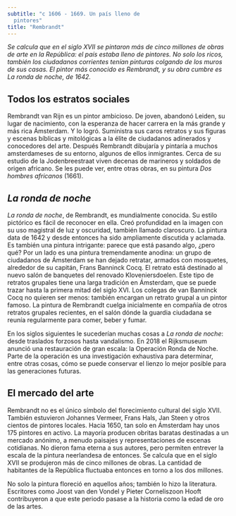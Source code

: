 ```yaml
---
subtitle: "c 1606 - 1669. Un país lleno de
  pintores"
title: "Rembrandt"
---
```


_Se calcula que en el siglo XVII se pintaron más de cinco millones de
obras de arte en la República: el país estaba lleno de pintores. No solo
los ricos, también los ciudadanos corrientes tenían pinturas colgando de
los muros de sus casas. El pintor más conocido es Rembrandt, y su obra
cumbre es La ronda de noche, de 1642._

## Todos los estratos sociales

Rembrandt van Rijn es un pintor ambicioso. De joven, abandonó Leiden, su
lugar de nacimiento, con la esperanza de hacer carrera en la más grande
y más rica Ámsterdam. Y lo logró. Suministra sus caros retratos y sus
figuras y escenas bíblicas y mitológicas a la élite de ciudadanos
adinerados y conocedores del arte. Después Rembrandt dibujaría y
pintaría a muchos amsterdameses de su entorno, algunos de ellos
inmigrantes. Cerca de su estudio de la Jodenbreestraat viven decenas de
marineros y soldados de origen africano. Se les puede ver, entre otras
obras, en su pintura _Dos hombres africanos_ (1661).

## _La ronda de noche_

_La ronda de noche_, de Rembrandt, es mundialmente conocida. Su estilo
pictórico es fácil de reconocer en ella. Creó profundidad en la imagen
con su uso magistral de luz y oscuridad, también llamado claroscuro. La
pintura data de 1642 y desde entonces ha sido ampliamente discutida y
aclamada. Es también una pintura intrigante: parece que está pasando
algo, ¿pero qué? Por un lado es una pintura tremendamente anodina: un
grupo de ciudadanos de Ámsterdam se han dejado retratar, armados con
mosquetes, alrededor de su capitán, Frans Banninck Cocq. El retrato está
destinado al nuevo salón de banquetes del renovado Kloveniersdoelen.
Este tipo de retratos grupales tiene una larga tradición en Ámsterdam,
que se puede trazar hasta la primera mitad del siglo XVI. Los colegas de
van Banninck Cocq no quieren ser menos: también encargan un retrato
grupal a un pintor famoso. La pintura de Rembrandt cuelga inicialmente
en compañía de otros retratos grupales recientes, en el salón dónde la
guardia ciudadana se reunía regularmente para comer, beber y fumar.

En los siglos siguientes le sucederían muchas cosas a _La ronda de
noche_: desde traslados forzosos hasta vandalismo. En 2018 el
Rijksmuseum anunció una restauración de gran escala: la Operación Ronda
de Noche. Parte de la operación es una investigación exhaustiva para
determinar, entre otras cosas, cómo se puede conservar el lienzo lo
mejor posible para las generaciones futuras.

## El mercado del arte

Rembrandt no es el único símbolo del florecimiento cultural del siglo
XVII. También estuvieron Johannes Vermeer, Frans Hals, Jan Steen y otros
cientos de pintores locales. Hacia 1650, tan solo en Ámsterdam hay unos
175 pintores en activo. La mayoría producen obritas baratas destinadas a
un mercado anónimo, a menudo paisajes y representaciones de escenas
cotidianas. No dieron fama eterna a sus autores, pero permiten entrever
la escala de la pintura neerlandesa de entonces. Se calcula que en el
siglo XVII se produjeron más de cinco millones de obras. La cantidad de
habitantes de la República fluctuaba entonces en torno a los dos
millones.

No solo la pintura floreció en aquellos años; también lo hizo la
literatura. Escritores como Joost van den Vondel y Pieter Corneliszoon
Hooft contribuyeron a que este periodo pasase a la historia como la edad
de oro de las artes.
